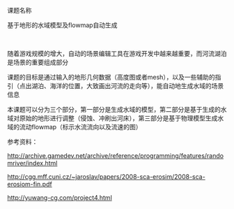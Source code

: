 课题名称

基于地形的水域模型及flowmap自动生成

 

随着游戏规模的增大，自动的场景编辑工具在游戏开发中越来越重要，而河流湖泊是场景的重要组成部分

课题的目标是通过输入的地形几何数据（高度图或者mesh），以及一些辅助的指引（点出湖泊、海洋的位置，大致画出河流的走向等），能自动地生成水域的场景信息

本课题可以分为三个部分，第一部分是生成水域的模型，第二部分是基于生成的水域对原始的地形进行调整（侵蚀、冲刷出河床），第三部分是基于物理模型生成水域的流动flowmap（标示水流流向以及流速的图）

参考资料：

http://archive.gamedev.net/archive/reference/programming/features/randomriver/index.html

http://cgg.mff.cuni.cz/~jaroslav/papers/2008-sca-erosim/2008-sca-erosiom-fin.pdf

http://yuwang-cg.com/project4.html

